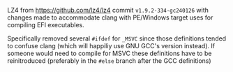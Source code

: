 LZ4 from https://github.com/lz4/lz4 commit `v1.9.2-334-gc240126` with
changes made to accommodate clang with PE/Windows target uses for compiling
EFI executables.

Specifically removed several `#ifdef` for `_MSVC` since those definitions
tended to confuse clang (which will happiliy use GNU GCC's version instead).
If someone would need to compile for MSVC these definitions have to be
reinitroduced (preferably in the `#else` branch after the GCC definitions)
